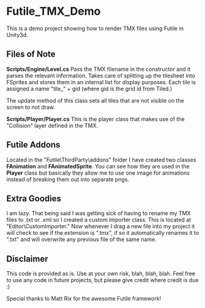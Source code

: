Futile_TMX_Demo
===============

This is a demo project showing how to render TMX files using Futile in Unity3d.


Files of Note
-------------

**Scripts/Engine/Level.cs**
Pass the TMX filename in the constructor and it parses the relevant information.  Takes care of splitting up the tilesheet into FSprites and stores them in an internal list for display purposes.  Each tile is assigned a name "tile_" + gid (where gid is the grid id from Tiled.)

The update method of this class sets all tiles that are not visible on the screen to not draw.


**Scripts/Player/Player.cs**
This is the player class that makes use of the "Collision" layer defined in the TMX.


Futile Addons
-------------
Located in the "Futile\ThirdParty\addons" folder I have created two classes **FAnimation** and **FAnimatedSprite**.  You can see how they are used in the **Player** class but basically they allow me to use one image for animations instead of breaking them out into separate pngs.


Extra Goodies
-------------

I am lazy.  That being said I was getting sick of having to rename my TMX files to .txt or .xml so I created a custom importer class.  This is located at "Editor\CustomImporter."  Now whenever I drag a new file into my project it will check to see if the extension is ".tmx", if so it automatically renames it to ".txt" and will overwrite any previous file of the same name.


Disclaimer
----------
This code is provided as is.  Use at your own risk, blah, blah, blah.
Feel free to use any code in future projects, but please give credit where credit is due :)

Special thanks to Matt Rix for the awesome Futile framework!

